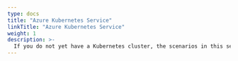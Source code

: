 ```yaml
---
type: docs
title: "Azure Kubernetes Service"
linkTitle: "Azure Kubernetes Service"
weight: 1
description: >-
  If you do not yet have a Kubernetes cluster, the scenarios in this section will guide on creating an AKS cluster with Azure Arc-enabled app services integration in an automated fashion using ARM templates.
---
```

